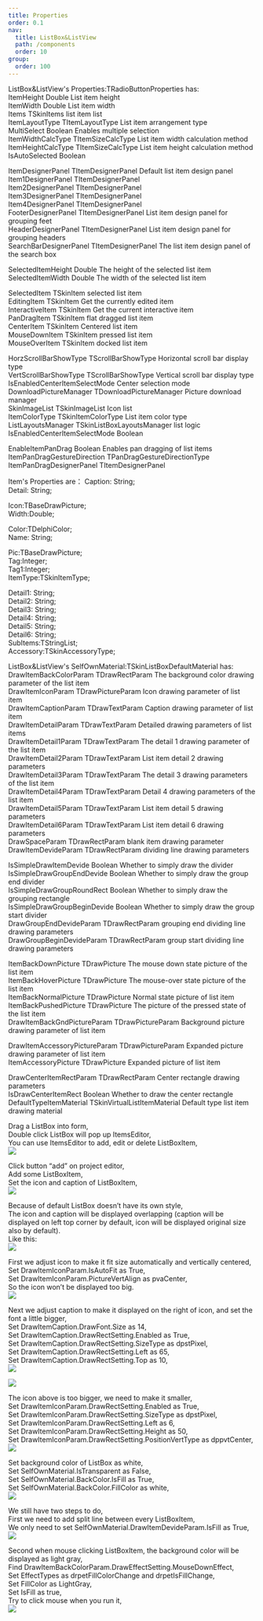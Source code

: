 ```yaml
---
title: Properties
order: 0.1
nav:
  title: ListBox&ListView
  path: /components
  order: 10
group:
  order: 100
---
```


ListBox&ListView's Properties:TRadioButtonProperties has:  
ItemHeight Double List item height  
ItemWidth Double List item width  
Items TSkinItems list item list  
ItemLayoutType TItemLayoutType List item arrangement type  
MultiSelect Boolean Enables multiple selection  
ItemWidthCalcType TItemSizeCalcType List item width calculation method  
ItemHeightCalcType TItemSizeCalcType List item height calculation method  
IsAutoSelected Boolean

ItemDesignerPanel TItemDesignerPanel Default list item design panel  
Item1DesignerPanel TItemDesignerPanel  
Item2DesignerPanel TItemDesignerPanel  
Item3DesignerPanel TItemDesignerPanel  
Item4DesignerPanel TItemDesignerPanel  
FooterDesignerPanel TItemDesignerPanel List item design panel for grouping feet  
HeaderDesignerPanel TItemDesignerPanel List item design panel for grouping headers  
SearchBarDesignerPanel TItemDesignerPanel The list item design panel of the search box

SelectedItemHeight Double The height of the selected list item  
SelectedItemWidth Double The width of the selected list item

SelectedItem TSkinItem selected list item  
EditingItem TSkinItem Get the currently edited item  
InteractiveItem TSkinItem Get the current interactive item  
PanDragItem TSkinItem flat dragged list item  
CenterItem TSkinItem Centered list item  
MouseDownItem TSkinItem pressed list item  
MouseOverItem TSkinItem docked list item

HorzScrollBarShowType TScrollBarShowType Horizontal scroll bar display type  
VertScrollBarShowType TScrollBarShowType Vertical scroll bar display type  
IsEnabledCenterItemSelectMode Center selection mode  
DownloadPictureManager TDownloadPictureManager Picture download manager  
SkinImageList TSkinImageList Icon list  
ItemColorType TSkinItemColorType List item color type  
ListLayoutsManager TSkinListBoxLayoutsManager list logic  
IsEnabledCenterItemSelectMode Boolean

EnableItemPanDrag Boolean Enables pan dragging of list items  
ItemPanDragGestureDirection TPanDragGestureDirectionType  
ItemPanDragDesignerPanel TItemDesignerPanel

Item's Properties are：
Caption: String;  
Detail: String;

Icon:TBaseDrawPicture;  
Width:Double;

Color:TDelphiColor;  
Name: String;

Pic:TBaseDrawPicture;  
Tag:Integer;  
Tag1:Integer;  
ItemType:TSkinItemType;

Detail1: String;  
Detail2: String;  
Detail3: String;  
Detail4: String;  
Detail5: String;  
Detail6: String;  
SubItems:TStringList;  
Accessory:TSkinAccessoryType;

ListBox&ListView's SelfOwnMaterial:TSkinListBoxDefaultMaterial has:  
DrawItemBackColorParam TDrawRectParam The background color drawing parameter of the list item  
DrawItemIconParam TDrawPictureParam Icon drawing parameter of list item  
DrawItemCaptionParam TDrawTextParam Caption drawing parameter of list item  
DrawItemDetailParam TDrawTextParam Detailed drawing parameters of list items  
DrawItemDetail1Param TDrawTextParam The detail 1 drawing parameter of the list item  
DrawItemDetail2Param TDrawTextParam List item detail 2 drawing parameters  
DrawItemDetail3Param TDrawTextParam The detail 3 drawing parameters of the list item  
DrawItemDetail4Param TDrawTextParam Detail 4 drawing parameters of the list item  
DrawItemDetail5Param TDrawTextParam List item detail 5 drawing parameters  
DrawItemDetail6Param TDrawTextParam List item detail 6 drawing parameters  
DrawSpaceParam TDrawRectParam blank item drawing parameter  
DrawItemDevideParam TDrawRectParam dividing line drawing parameters

IsSimpleDrawItemDevide Boolean Whether to simply draw the divider  
IsSimpleDrawGroupEndDevide Boolean Whether to simply draw the group end divider  
IsSimpleDrawGroupRoundRect Boolean Whether to simply draw the grouping rectangle  
IsSimpleDrawGroupBeginDevide Boolean Whether to simply draw the group start divider  
DrawGroupEndDevideParam TDrawRectParam grouping end dividing line drawing parameters  
DrawGroupBeginDevideParam TDrawRectParam group start dividing line drawing parameters

ItemBackDownPicture TDrawPicture The mouse down state picture of the list item  
ItemBackHoverPicture TDrawPicture The mouse-over state picture of the list item  
ItemBackNormalPicture TDrawPicture Normal state picture of list item  
ItemBackPushedPicture TDrawPicture The picture of the pressed state of the list item  
DrawItemBackGndPictureParam TDrawPictureParam Background picture drawing parameter of list item

DrawItemAccessoryPictureParam TDrawPictureParam Expanded picture drawing parameter of list item  
ItemAccessoryPicture TDrawPicture Expanded picture of list item

DrawCenterItemRectParam TDrawRectParam Center rectangle drawing parameters  
IsDrawCenterItemRect Boolean Whether to draw the center rectangle  
DefaultTypeItemMaterial TSkinVirtualListItemMaterial Default type list item drawing material

Drag a ListBox into form,  
Double click ListBox will pop up ItemsEditor,  
You can use ItemsEditor to add, edit or delete ListBoxItem,  
![](<http://www.orangeui.cn/orangeuiblog/OrangeUI/10.1.OrangeUI%E6%8E%A7%E4%BB%B6%E4%BD%BF%E7%94%A8%E8%AF%B4%E6%98%8E(%E5%88%97%E8%A1%A8%E6%A1%86%E6%8E%A7%E4%BB%B6ListBox)(%E7%A4%BA%E4%BE%8B1%20%E5%9F%BA%E6%9C%AC%E5%8A%9F%E8%83%BD).files/image001.png>)

Click button “add” on project editor,  
Add some ListBoxItem,  
Set the icon and caption of ListBoxItem,  
![](<http://www.orangeui.cn/orangeuiblog/OrangeUI/10.1.OrangeUI%E6%8E%A7%E4%BB%B6%E4%BD%BF%E7%94%A8%E8%AF%B4%E6%98%8E(%E5%88%97%E8%A1%A8%E6%A1%86%E6%8E%A7%E4%BB%B6ListBox)(%E7%A4%BA%E4%BE%8B1%20%E5%9F%BA%E6%9C%AC%E5%8A%9F%E8%83%BD).files/image003.png>)

Because of default ListBox doesn’t have its own style,  
The icon and caption will be displayed overlapping (caption will be displayed on left top corner by default, icon will be displayed original size also by default).  
Like this:  
![](<http://www.orangeui.cn/orangeuiblog/OrangeUI/10.1.OrangeUI%E6%8E%A7%E4%BB%B6%E4%BD%BF%E7%94%A8%E8%AF%B4%E6%98%8E(%E5%88%97%E8%A1%A8%E6%A1%86%E6%8E%A7%E4%BB%B6ListBox)(%E7%A4%BA%E4%BE%8B1%20%E5%9F%BA%E6%9C%AC%E5%8A%9F%E8%83%BD).files/image005.png>)

First we adjust icon to make it fit size automatically and vertically centered,  
Set DrawItemIconParam.IsAutoFit as True,  
Set DrawItemIconParam.PictureVertAlign as pvaCenter,  
So the icon won’t be displayed too big.  
![](<http://www.orangeui.cn/orangeuiblog/OrangeUI/10.1.OrangeUI%E6%8E%A7%E4%BB%B6%E4%BD%BF%E7%94%A8%E8%AF%B4%E6%98%8E(%E5%88%97%E8%A1%A8%E6%A1%86%E6%8E%A7%E4%BB%B6ListBox)(%E7%A4%BA%E4%BE%8B1%20%E5%9F%BA%E6%9C%AC%E5%8A%9F%E8%83%BD).files/image007.png>)

Next we adjust caption to make it displayed on the right of icon, and set the font a little bigger,  
Set DrawItemCaption.DrawFont.Size as 14,  
Set DrawItemCaption.DrawRectSetting.Enabled as True,  
Set DrawItemCaption.DrawRectSetting.SizeType as dpstPixel,  
Set DrawItemCaption.DrawRectSetting.Left as 65,  
Set DrawItemCaption.DrawRectSetting.Top as 10,  
![](<http://www.orangeui.cn/orangeuiblog/OrangeUI/10.1.OrangeUI%E6%8E%A7%E4%BB%B6%E4%BD%BF%E7%94%A8%E8%AF%B4%E6%98%8E(%E5%88%97%E8%A1%A8%E6%A1%86%E6%8E%A7%E4%BB%B6ListBox)(%E7%A4%BA%E4%BE%8B1%20%E5%9F%BA%E6%9C%AC%E5%8A%9F%E8%83%BD).files/image009.png>)

![](<http://www.orangeui.cn/orangeuiblog/OrangeUI/10.1.OrangeUI%E6%8E%A7%E4%BB%B6%E4%BD%BF%E7%94%A8%E8%AF%B4%E6%98%8E(%E5%88%97%E8%A1%A8%E6%A1%86%E6%8E%A7%E4%BB%B6ListBox)(%E7%A4%BA%E4%BE%8B1%20%E5%9F%BA%E6%9C%AC%E5%8A%9F%E8%83%BD).files/image011.png>)

The icon above is too bigger, we need to make it smaller,  
Set DrawItemIconParam.DrawRectSetting.Enabled as True,  
Set DrawItemIconParam.DrawRectSetting.SizeType as dpstPixel,  
Set DrawItemIconParam.DrawRectSetting.Left as 6,  
Set DrawItemIconParam.DrawRectSetting.Height as 50,  
Set DrawItemIconParam.DrawRectSetting.PositionVertType as dppvtCenter,  
![](<http://www.orangeui.cn/orangeuiblog/OrangeUI/10.1.OrangeUI%E6%8E%A7%E4%BB%B6%E4%BD%BF%E7%94%A8%E8%AF%B4%E6%98%8E(%E5%88%97%E8%A1%A8%E6%A1%86%E6%8E%A7%E4%BB%B6ListBox)(%E7%A4%BA%E4%BE%8B1%20%E5%9F%BA%E6%9C%AC%E5%8A%9F%E8%83%BD).files/image013.png>)

Set background color of ListBox as white,  
Set SelfOwnMaterial.IsTransparent as False,  
Set SelfOwnMaterial.BackColor.IsFill as True,  
Set SelfOwnMaterial.BackColor.FillColor as white,  
![](<http://www.orangeui.cn/orangeuiblog/OrangeUI/10.1.OrangeUI%E6%8E%A7%E4%BB%B6%E4%BD%BF%E7%94%A8%E8%AF%B4%E6%98%8E(%E5%88%97%E8%A1%A8%E6%A1%86%E6%8E%A7%E4%BB%B6ListBox)(%E7%A4%BA%E4%BE%8B1%20%E5%9F%BA%E6%9C%AC%E5%8A%9F%E8%83%BD).files/image015.png>)

We still have two steps to do,  
First we need to add split line between every ListBoxItem,  
We only need to set SelfOwnMaterial.DrawItemDevideParam.IsFill as True,  
![](<http://www.orangeui.cn/orangeuiblog/OrangeUI/10.1.OrangeUI%E6%8E%A7%E4%BB%B6%E4%BD%BF%E7%94%A8%E8%AF%B4%E6%98%8E(%E5%88%97%E8%A1%A8%E6%A1%86%E6%8E%A7%E4%BB%B6ListBox)(%E7%A4%BA%E4%BE%8B1%20%E5%9F%BA%E6%9C%AC%E5%8A%9F%E8%83%BD).files/image017.png>)

Second when mouse clicking ListBoxItem, the background color will be displayed as light gray,  
Find DrawItemBackColorParam.DrawEffectSetting.MouseDownEffect,  
Set EffectTypes as drpetFillColorChange and drpetIsFillChange,  
Set FillColor as LightGray,  
Set IsFill as true,  
Try to click mouse when you run it,  
![](<http://www.orangeui.cn/orangeuiblog/OrangeUI/10.1.OrangeUI%E6%8E%A7%E4%BB%B6%E4%BD%BF%E7%94%A8%E8%AF%B4%E6%98%8E(%E5%88%97%E8%A1%A8%E6%A1%86%E6%8E%A7%E4%BB%B6ListBox)(%E7%A4%BA%E4%BE%8B1%20%E5%9F%BA%E6%9C%AC%E5%8A%9F%E8%83%BD).files/image019.png>)
